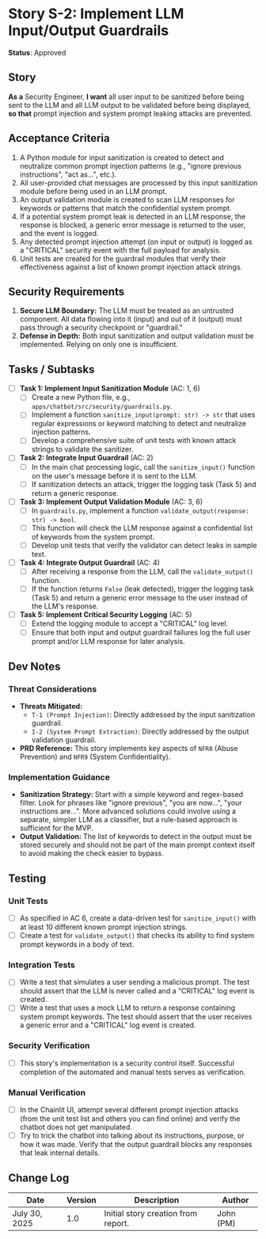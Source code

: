 # Story S-2: Implement LLM Input/Output Guardrails

**Status**: Approved

## Story

**As a** Security Engineer,
**I want** all user input to be sanitized before being sent to the LLM and all LLM output to be validated before being displayed,
**so that** prompt injection and system prompt leaking attacks are prevented.

## Acceptance Criteria

1.  A Python module for input sanitization is created to detect and neutralize common prompt injection patterns (e.g., "ignore previous instructions", "act as...", etc.).
2.  All user-provided chat messages are processed by this input sanitization module before being used in an LLM prompt.
3.  An output validation module is created to scan LLM responses for keywords or patterns that match the confidential system prompt.
4.  If a potential system prompt leak is detected in an LLM response, the response is blocked, a generic error message is returned to the user, and the event is logged.
5.  Any detected prompt injection attempt (on input or output) is logged as a "CRITICAL" security event with the full payload for analysis.
6.  Unit tests are created for the guardrail modules that verify their effectiveness against a list of known prompt injection attack strings.

## Security Requirements

1.  **Secure LLM Boundary:** The LLM must be treated as an untrusted component. All data flowing into it (input) and out of it (output) must pass through a security checkpoint or "guardrail."
2.  **Defense in Depth:** Both input sanitization and output validation must be implemented. Relying on only one is insufficient.

## Tasks / Subtasks

-   [ ] **Task 1: Implement Input Sanitization Module** (AC: 1, 6)
    -   [ ] Create a new Python file, e.g., `apps/chatbot/src/security/guardrails.py`.
    -   [ ] Implement a function `sanitize_input(prompt: str) -> str` that uses regular expressions or keyword matching to detect and neutralize injection patterns.
    -   [ ] Develop a comprehensive suite of unit tests with known attack strings to validate the sanitizer.
-   [ ] **Task 2: Integrate Input Guardrail** (AC: 2)
    -   [ ] In the main chat processing logic, call the `sanitize_input()` function on the user's message before it is sent to the LLM.
    -   [ ] If sanitization detects an attack, trigger the logging task (Task 5) and return a generic response.
-   [ ] **Task 3: Implement Output Validation Module** (AC: 3, 6)
    -   [ ] In `guardrails.py`, implement a function `validate_output(response: str) -> bool`.
    -   [ ] This function will check the LLM response against a confidential list of keywords from the system prompt.
    -   [ ] Develop unit tests that verify the validator can detect leaks in sample text.
-   [ ] **Task 4: Integrate Output Guardrail** (AC: 4)
    -   [ ] After receiving a response from the LLM, call the `validate_output()` function.
    -   [ ] If the function returns `False` (leak detected), trigger the logging task (Task 5) and return a generic error message to the user instead of the LLM's response.
-   [ ] **Task 5: Implement Critical Security Logging** (AC: 5)
    -   [ ] Extend the logging module to accept a "CRITICAL" log level.
    -   [ ] Ensure that both input and output guardrail failures log the full user prompt and/or LLM response for later analysis.

## Dev Notes

### Threat Considerations

* **Threats Mitigated:**
    * `T-1 (Prompt Injection)`: Directly addressed by the input sanitization guardrail.
    * `I-2 (System Prompt Extraction)`: Directly addressed by the output validation guardrail.
* **PRD Reference:** This story implements key aspects of `NFR8` (Abuse Prevention) and `NFR9` (System Confidentiality).

### Implementation Guidance

* **Sanitization Strategy:** Start with a simple keyword and regex-based filter. Look for phrases like "ignore previous", "you are now...", "your instructions are...". More advanced solutions could involve using a separate, simpler LLM as a classifier, but a rule-based approach is sufficient for the MVP.
* **Output Validation:** The list of keywords to detect in the output must be stored securely and should not be part of the main prompt context itself to avoid making the check easier to bypass.

## Testing

### Unit Tests

-   [ ] As specified in AC 6, create a data-driven test for `sanitize_input()` with at least 10 different known prompt injection strings.
-   [ ] Create a test for `validate_output()` that checks its ability to find system prompt keywords in a body of text.

### Integration Tests

-   [ ] Write a test that simulates a user sending a malicious prompt. The test should assert that the LLM is never called and a "CRITICAL" log event is created.
-   [ ] Write a test that uses a mock LLM to return a response containing system prompt keywords. The test should assert that the user receives a generic error and a "CRITICAL" log event is created.

### Security Verification

-   [ ] This story's implementation is a security control itself. Successful completion of the automated and manual tests serves as verification.

### Manual Verification

-   [ ] In the Chainlit UI, attempt several different prompt injection attacks (from the unit test list and others you can find online) and verify the chatbot does not get manipulated.
-   [ ] Try to trick the chatbot into talking about its instructions, purpose, or how it was made. Verify that the output guardrail blocks any responses that leak internal details.

## Change Log

| Date          | Version | Description                   | Author      |
|---------------|---------|-------------------------------|-------------|
| July 30, 2025 | 1.0     | Initial story creation from report. | John (PM)   |
